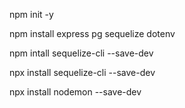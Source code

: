 npm init -y

npm install express pg sequelize dotenv

npm intall sequelize-cli --save-dev

npx install sequelize-cli --save-dev

npx install nodemon --save-dev
